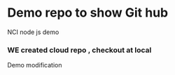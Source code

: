 # Demo repo to show Git hub
NCI node js demo


### WE created cloud repo , checkout at local

Demo modification
